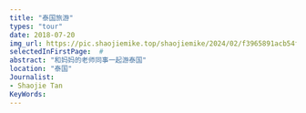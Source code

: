 ```yaml
---
title: "泰国旅游"
types: "tour"
date: 2018-07-20
img_url: https://pic.shaojiemike.top/shaojiemike/2024/02/f3965891acb54f7ac71610e63ae56e9d.png
selectedInFirstPage:  # 
abstract: "和妈妈的老师同事一起游泰国"
location: "泰国"
Journalist:
- Shaojie Tan
KeyWords:
---
```

